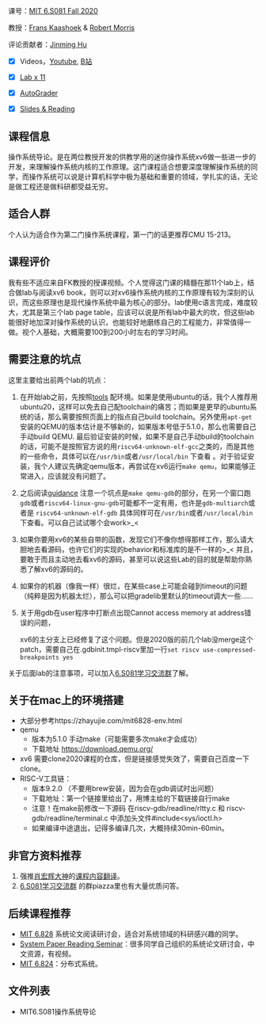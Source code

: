 课号：[MIT 6.S081 Fall 2020](https://pdos.csail.mit.edu/6.S081/2020/)

教授：[Frans Kaashoek](https://pdos.csail.mit.edu/~kaashoek/) & [Robert Morris](https://pdos.csail.mit.edu/~rtm/)

评论贡献者：[Jinming Hu](https://conanhujinming.github.io/)

- [X] Videos，[Youtube](https://pdos.csail.mit.edu/6.S081/2020/schedule.html), [B站](https://search.bilibili.com/all?keyword=6.s081&from_source=webtop_search&spm_id_from=333.851)

- [X] [Lab x 11](https://pdos.csail.mit.edu/6.S081/2020/labs/guidance.html)
- [X] [AutoGrader](https://pdos.csail.mit.edu/6.S081/2020/labs/guidance.html) 

- [X] [Slides & Reading](https://pdos.csail.mit.edu/6.S081/2020/schedule.html)

## 课程信息

操作系统导论。是在两位教授开发的供教学用的迷你操作系统xv6做一些进一步的开发，来理解操作系统内核的工作原理。这门课程适合想要深度理解操作系统的同学，而操作系统可以说是计算机科学中极为基础和重要的领域，学扎实的话，无论是做工程还是做科研都受益无穷。

## 适合人群

个人认为适合作为第二门操作系统课程，第一门的话更推荐CMU 15-213。

## 课程评价

我有些不适应来自FK教授的授课视频。个人觉得这门课的精髓在那11个lab上，结合做lab与阅读xv6 book，则可以对xv6操作系统内核的工作原理有较为深刻的认识，而这些原理也是现代操作系统中最为核心的部分。lab使用c语言完成，难度较大，尤其是第三个lab page table，应该可以说是所有lab中最大的坎，但这些lab能很好地加深对操作系统的认识，也能较好地磨练自己的工程能力，非常值得一做。视个人基础，大概需要100到200小时左右的学习时间。

## 需要注意的坑点

这里主要给出前两个lab的坑点：

1. 在开始lab之前，先按照[tools](https://link.zhihu.com/?target=https%3A//pdos.csail.mit.edu/6.828/2020/tools.html) 配环境。如果是使用ubuntu的话，我个人推荐用ubuntu20，这样可以免去自己配toolchain的痛苦；而如果是更早的ubuntu系统的话，那么需要按照页面上的指点自己build toolchain。另外使用`apt-get`安装的QEMU的版本估计是不够新的，如果版本号低于5.1.0，那么也需要自己手动build QEMU. 最后验证安装的时候，如果不是自己手动build的toolchain的话，可能不是按照官方说的用`riscv64-unknown-elf-gcc`之类的，而是其他的一些命令，具体可以在`/usr/bin`或者`/usr/local/bin` 下查看 。对于验证安装，我个人建议先确定qemu版本，再尝试在xv6运行`make qemu`，如果能够正常进入，应该就没有问题了。

2. 之后阅读[guidance](https://link.zhihu.com/?target=https%3A//pdos.csail.mit.edu/6.828/2020/labs/guidance.html) 注意一个坑点是`make qemu-gdb`的部分，在另一个窗口跑`gdb`或者`riscv64-linux-gnu-gdb`可能都不一定有用，也许是`gdb-multiarch`或者是 `riscv64-unknown-elf-gdb` 具体同样可在`/usr/bin`或者`/usr/local/bin`下查看。可以自己试试哪个会work>_<

3. 如果你要用xv6的某些自带的函数，发现它们不像你想得那样工作，那么请大胆地去看源码，也许它们的实现的behavior和标准库的是不一样的>_< 并且，要敢于而且主动地去看xv6的源码，甚至可以说这些Lab的目的就是帮助你熟悉了解xv6的源码的。

4. 如果你的机器（像我一样）很烂，在某些case上可能会碰到timeout的问题（纯粹是因为机器太烂），那么可以把gradelib里默认的timeout调大一些......

5. 关于用gdb在user程序中打断点出现Cannot access memory at address错误的问题，

   xv6的主分支上已经修复了这个问题。但是2020版的前几个lab没merge这个patch，需要自己在.gdbinit.tmpl-riscv里加一行`set riscv use-compressed-breakpoints yes`

关于后面lab的注意事项，可以加入[6.S081学习交流群](https://zhuanlan.zhihu.com/p/251366985)了解。
## 关于在mac上的环境搭建
* 大部分参考https://zhayujie.com/mit6828-env.html
* qemu
   * 版本为5.1.0 手动make（可能需要多次make才会成功）
   * 下载地址 https://download.qemu.org/
* xv6 需要clone2020课程的仓库，但是链接感觉失效了，需要自己百度一下clone。
* RISC-V工具链：
   *  版本9.2.0 （不要用brew安装，因为会在gdb调试时出问题）
   *  下载地址：第一个链接里给出了，用博主给的下载链接自行make
   *  注意！在make前修改一下源码 在riscv-gdb/readline/rltty.c 和 riscv-gdb/readline/terminal.c 中添加头文件#include<sys/ioctl.h>
   *  如果编译中途退出，记得多编译几次，大概持续30min-60min。
## 非官方资料推荐

1. 强推[肖宏辉大神](https://www.zhihu.com/people/xiao-hong-hui-15)的[课程内容翻译](https://mit-public-courses-cn-translatio.gitbook.io/mit6-s081/)。
2. [6.S081学习交流群](https://zhuanlan.zhihu.com/p/251366985) 的群piazza里也有大量优质问答。

## 后续课程推荐

- [MIT 6.828](https://abelay.github.io/6828seminar/index.html) 系统论文阅读研讨会，适合对系统领域的科研感兴趣的同学。
- [System Paper Reading Seminar](https://learn-sys.github.io/cn/reading/)：很多同学自己组织的系统论文研讨会，中文资源，有视频。
- [MIT 6.824](https://pdos.csail.mit.edu/6.824/)：分布式系统。


## 文件列表

- MIT6.S081操作系统导论
